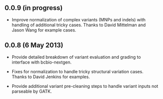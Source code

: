## 0.0.9 (in progress)

- Improve normalization of complex variants (MNPs and indels) with handling of
  additional tricky cases. Thanks to David Mittelman and Jason Wang for example
  cases.

## 0.0.8 (6 May 2013)

- Provide detailed breakdown of variant evaluation and grading to interface with
  bcbio-nextgen.

- Fixes for normalization to handle tricky structural variation cases. Thanks to
  David Jenkins for examples.

- Provide additional variant pre-cleaning steps to handle variant inputs not
  parseable by GATK.
